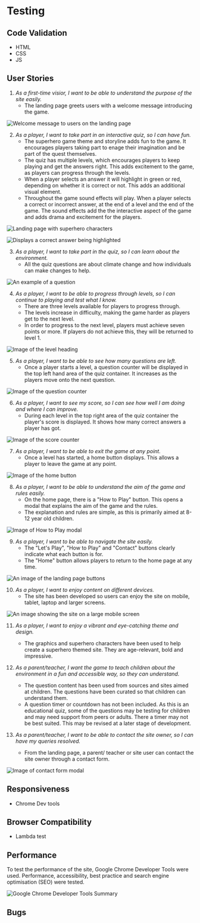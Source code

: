 # Testing

## Code Validation
 * HTML
 * CSS
 * JS

## User Stories

1. *As a first-time visior, I want to be able to understand the purpose of the site easily.* 
    * The landing page greets users with a welcome message introducing the game.

![Welcome message to users on the landing page](assets/readme-images/user-stories/greeting.png)

2. *As a player, I want to take part in an interactive quiz, so I can have fun.*
    * The superhero game theme and storyline adds fun to the game. It encourages players taking part to enage their imagination and be part of the quest themselves.
    * The quiz has multiple levels, which encourages players to keep playing and get the answers right. This adds excitement to the game, as players can progress through the levels.
    * When a player selects an answer it will highlight in green or red, depending on whether it is correct or not. This adds an additional visual element.
    * Throughout the game sound effects will play. When a player selects a correct or incorrect answer, at the end of a level and the end of the game. The sound effects add the the interactive aspect of the game and adds drama and excitement for the players.

![Landing page with superhero characters](assets/readme-images/user-stories/landing-page.png)

![Displays a correct answer being highlighted](assets/readme-images/user-stories/answer-highlighted.png)

3. *As a player, I want to take part in the quiz, so I can learn about the environment.*
    * All the quiz questions are about climate change and how individuals can make changes to help.

![An example of a question](assets/readme-images/user-stories/question-example.png)

4. *As a player, I want to be able to progress through levels, so I can continue to playing and test what I know.*
    * There are three levels available for players to progress through. 
    * The levels increase in difficulty, making the game harder as players get to the next level.
    * In order to progress to the next level, players must achieve seven points or more. If players do not achieve this, they will be returned to level 1.

![Image of the level heading](assets/readme-images/user-stories/level-two.png)

5. *As a player, I want to be able to see how many questions are left.*
    * Once a player starts a level, a question counter will be displayed in the top left hand area of the quiz container. It increases as the players move onto the next question.

![Image of the question counter](assets/readme-images/user-stories/question-counter.png)

6. *As a player, I want to see my score, so I can see how well I am doing and where I can improve.*
    * During each level in the top right area of the quiz container the player's score is displayed. It shows how many correct answers a player has got.

![Image of the score counter](assets/readme-images/user-stories/score-counter.png)

7. *As a player, I want to be able to exit the game at any point.*
    * Once a level has started, a home button displays. This allows a player to leave the game at any point.

![Image of the home button](assets/readme-images/user-stories/home-button.png)

8. *As a player, I want to be able to understand the aim of the game and rules easily.*
    * On the home page, there is a "How to Play" button. This opens a modal that explains the aim of the game and the rules. 
    * The explanation and rules are simple, as this is primarily aimed at 8-12 year old children.

![Image of How to Play modal](assets/readme-images/user-stories/how-to-play-modal.png)

9. *As a player, I want to be able to navigate the site easily.*
    * The "Let's Play", "How to Play" and "Contact" buttons clearly indicate what each button is for. 
    * The "Home" button allows players to return to the home page at any time. 

![An image of the landing page buttons](assets/readme-images/user-stories/landing-page-buttons.png)

10. *As a player, I want to enjoy content on different devices.*
    * The site has been developed so users can enjoy the site on mobile, tablet, laptop and larger screens.

![An image showing the site on a large mobile screen](assets/readme-images/user-stories/landing-page-lg-mobile.png)

11. *As a player, I want to enjoy a vibrant and eye-catching theme and design.*
    * The graphics and superhero characters have been used to help create a superhero themed site. They are age-relevant, bold and impressive.

12. *As a parent/teacher, I want the game to teach children about the environment in a fun and accessible way, so they can understand.*
    * The question content has been used from sources and sites aimed at children. The questions have been curated so that children can understand them. 
    * A question timer or countdown has not been included. As this is an educational quiz, some of the questions may be testing for children and may need support from peers or adults. There a timer may not be best suited. This may be revised at a later stage of development. 

13. *As a parent/teacher, I want to be able to contact the site owner, so I can have my queries resolved.*
    * From the landing page, a parent/ teacher or site user can contact the site owner through a contact form. 

![Image of contact form modal](assets/readme-images/user-stories/contact-form.png)

## Responsiveness
 * Chrome Dev tools

## Browser Compatibility
 * Lambda test

## Performance

To test the performance of the site, Google Chrome Developer Tools were used. Performance, accessibility, best practice and search engine optimisation (SEO) were tested.

![Google Chrome Developer Tools Summary](assets/readme-images/performance-summary.png)

## Bugs
